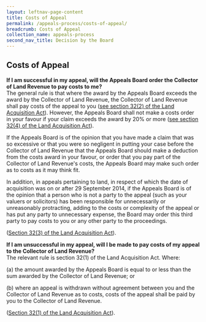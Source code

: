 ```yaml
---
layout: leftnav-page-content
title: Costs of Appeal
permalink: /appeals-process/costs-of-appeal/
breadcrumb: Costs of Appeal
collection_name: appeals-process
second_nav_title: Decision by the Board 
---
```


Costs of Appeal
---

**If I am successful in my appeal, will the Appeals Board order the Collector of Land Revenue to pay costs to me?**<br>
The general rule is that where the award by the Appeals Board exceeds the award by the Collector of Land Revenue, the Collector of Land Revenue shall pay costs of the appeal to you ([see section 32(2) of the Land Acquisition Act](https://sso.agc.gov.sg/Act/LAA1966?ProvIds=pr32-#pr32-)).  However, the Appeals Board shall not make a costs order in your favour if your claim exceeds the award by 20% or more ([see section 32(4) of the Land Acquisition Act](https://sso.agc.gov.sg/Act/LAA1966?ProvIds=pr32-#pr32-)).

If the Appeals Board is of the opinion that you have made a claim that was so excessive or that you were so negligent in putting your case before the Collector of Land Revenue that the Appeals Board should make a deduction from the costs award in your favour, or order that you pay part of the Collector of Land Revenue's costs, the Appeals Board may make such order as to costs as it may think fit.
 
In addition, in appeals pertaining to land, in respect of which the date of acquisition was on or after 29 September 2014, if the Appeals Board is of the opinion that a person who is not a party to the appeal (such as your valuers or solicitors) has been responsible for unnecessarily or unreasonably protracting, adding to the costs or complexity of the appeal or has put any party to unnecessary expense, the Board may order this third party to pay costs to you or any other party to the proceedings.
 
([Section 32(3) of the Land Acquisition Act](https://sso.agc.gov.sg/Act/LAA1966?ProvIds=pr32-#pr32-)).<br>

**If I am unsuccessful in my appeal, will I be made to pay costs of my appeal to the Collector of Land Revenue?**<br>
The relevant rule is section 32(1) of the Land Acquisition Act.  Where:

(a) the amount awarded by the Appeals Board is equal to or less than the sum awarded by the Collector of Land Revenue; or

(b) where an appeal is withdrawn without agreement between you and the Collector of Land Revenue as to costs, costs of the appeal shall be paid by you to the Collector of Land Revenue.

([Section 32(1) of the  Land Acquisition Act](https://sso.agc.gov.sg/Act/LAA1966?ProvIds=pr32-#pr32-)).
